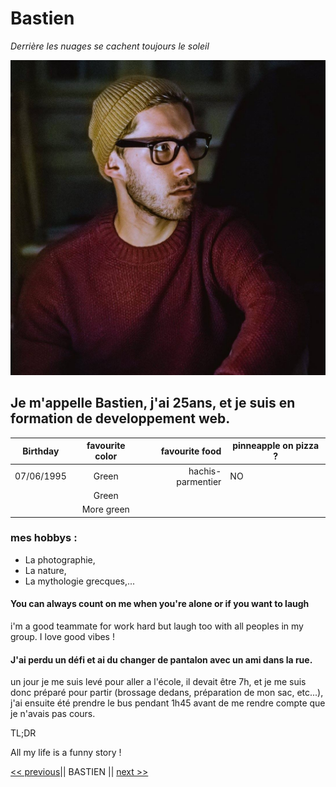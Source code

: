 # Bastien

*Derrière les nuages se cachent toujours le soleil*

![Photo de moi](/Images/me.jpg)


## Je m'appelle Bastien, j'ai 25ans, et je suis en formation de developpement web.


| Birthday      | favourite color | favourite food    | pinneapple on pizza ? | 
| ------------- |:---------------:| --------------:   | --------------------- | 
| 07/06/1995    | Green           | hachis-parmentier |   NO                  | 
|               | Green           |                   |                       | 
|               | More green      |                   |                       | 

### mes hobbys : 
* La photographie, 
* La nature, 
* La mythologie grecques,...

#### You can always count on me when you're alone or if you want to laugh

i'm a good teammate for work hard but laugh too with all peoples in my group. I love good vibes ! 

#### J'ai perdu un défi et ai du changer de pantalon avec un ami dans la rue.

un jour je me suis levé pour aller a l'école, il devait être 7h, et je me suis donc préparé pour partir (brossage dedans, préparation de mon sac, etc...), j'ai ensuite été prendre le bus pendant 1h45 avant de me rendre compte que je n'avais pas cours.

TL;DR 

All my life is a funny story !


[<< previous](https://github.com/Achouffe666/marckdown-challenge/blob/main/README.md)|| BASTIEN || [next >>](https://github.com/Bertrand2/markdown-challenge/blob/master/README.md)